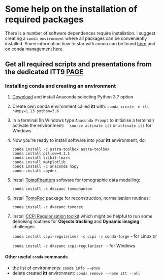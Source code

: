 
# Some help on the installation of required packages
There is a number of software dependences require installation. I suggest  creating a `conda environment` where all packages can be conveniently installed. Some information how to star with conda can be found [here](https://conda.io/docs/user-guide/getting-started.html) and on conda management [here](https://conda.io/docs/user-guide/tasks/manage-environments.html).

## Get all required scripts and presentations from the dedicated ITT9 [PAGE](https://github.com/dkazanc/ITT_BATH_DLS/archive/master.zip)

### Installing conda and creating an environment

1. [Download](https://www.anaconda.com/download/) and install Anaconda:selecting Python 3.7 option
	
2. Create own conda environment called **itt** with: `conda create -n itt numpy=1.13 python=3.6`

3. In a terminal (In Windows type `Anaconda Prompt` to initialise a terminal) activate the environment: 
` 
	source activate itt` or `activate itt` for Windows
	
4. Now you're ready to install software into your **itt** environment, do:
	```
	conda install -c astra-toolbox astra-toolbox
	conda install pillow=4.1.1
	conda install scikit-learn
	conda install matplotlib
	conda install -c anaconda h5py	
	conda install spyder
5. Install [TomoPhantom](https://github.com/dkazanc/TomoPhantom) software for tomographic data modelling:
	
	`conda install -c dkazanc tomophantom`
6. Install [TomoRec](https://github.com/dkazanc/TomoRec) package for reconstruction, normalisation routines:
	
	`conda install -c dkazanc tomorec`
7. Install [CCPi Regularisation toolkit](https://github.com/vais-ral/CCPi-Regularisation-Toolkit) which might be helpful to run some denoising routines for **Objects tracking** and **Dynamic imaging** challenges.

	`conda install ccpi-regulariser -c ccpi -c conda-forge` - for Linux or
	
	`conda install -c dkazanc ccpi-regulariser ` - for Windows


#### Other useful `conda` commands
- the list of environments: `conda info --envs`
- delete created **itt** environment: `conda remove --name itt --all`
